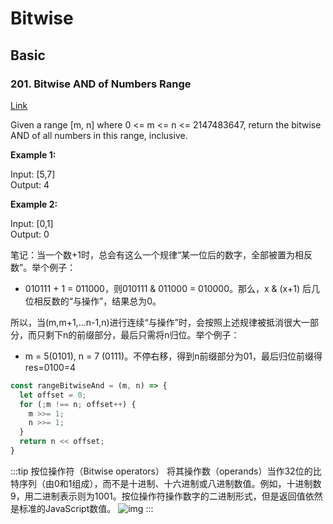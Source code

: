 # Bitwise

## Basic

### 201. Bitwise AND of Numbers Range
<a href="https://leetcode.com/problems/bitwise-and-of-numbers-range/" target="_blank">Link</a>

Given a range [m, n] where 0 <= m <= n <= 2147483647, return the bitwise AND of all numbers in this range, inclusive.

**Example 1:**

<Codeblock>
<p>
Input: [5,7]<br>
Output: 4<br>
</p>
</Codeblock>

**Example 2:**

<Codeblock>
<p>
Input: [0,1]<br>
Output: 0<br>
</p>
</Codeblock>

笔记：当一个数+1时，总会有这么一个规律“某一位后的数字，全部被置为相反数”。举个例子：

- 010111 + 1 = 011000，则010111 & 011000 = 010000。那么，x & (x+1) 后几位相反数的“与操作”，结果总为0。

所以，当(m,m+1,...n-1,n)进行连续“与操作”时，会按照上述规律被抵消很大一部分，而只剩下n的前缀部分，最后只需将n归位。举个例子：

- m = 5(0101), n = 7 (0111)。不停右移，得到n前缀部分为01，最后归位前缀得res=0100=4

```js
const rangeBitwiseAnd = (m, n) => {
  let offset = 0;
  for (;m !== n; offset++) {
    m >>= 1;
    n >>= 1;
  }
  return n << offset;
}
```

:::tip
按位操作符（Bitwise operators） 将其操作数（operands）当作32位的比特序列（由0和1组成），而不是十进制、十六进制或八进制数值。例如，十进制数9，用二进制表示则为1001。按位操作符操作数字的二进制形式，但是返回值依然是标准的JavaScript数值。
![img](~@pic/img/leetcode_201.png)
:::